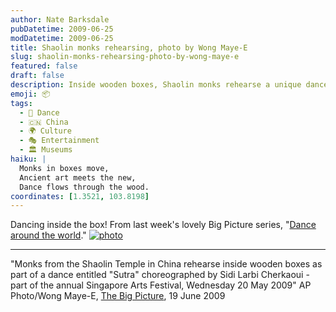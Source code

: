 ```yaml
---
author: Nate Barksdale
pubDatetime: 2009-06-25
modDatetime: 2009-06-25
title: Shaolin monks rehearsing, photo by Wong Maye-E
slug: shaolin-monks-rehearsing-photo-by-wong-maye-e
featured: false
draft: false
description: Inside wooden boxes, Shaolin monks rehearse a unique dance, showcasing their art at the Singapore Arts Festival.
emoji: 📦
tags:
  - 💃 Dance
  - 🇨🇳 China
  - 🌍 Culture
  - 🎭 Entertainment
  - 🏛️ Museums
haiku: |
  Monks in boxes move,  
  Ancient art meets the new,  
  Dance flows through the wood.
coordinates: [1.3521, 103.8198]
---
```


Dancing inside the box! From last week's lovely Big Picture series, "[Dance around the world](https://www.google.com/search?q=%22Dance%20around%20the%20world%22%20boston.com)." [![photo](http://culture-making.com/media/d29_19074987.jpg)](http://www.boston.com/bigpicture/2009/06/dance_around_the_world.html#photo29)

---

"Monks from the Shaolin Temple in China rehearse inside wooden boxes as part of a dance entitled "Sutra" choreographed by Sidi Larbi Cherkaoui - part of the annual Singapore Arts Festival, Wednesday 20 May 2009" AP Photo/Wong Maye-E, [The Big Picture](http://web.archive.org/web/20160125210451/http://www.boston.com/bigpicture/2009/06/dance_around_the_world.html), 19 June 2009
